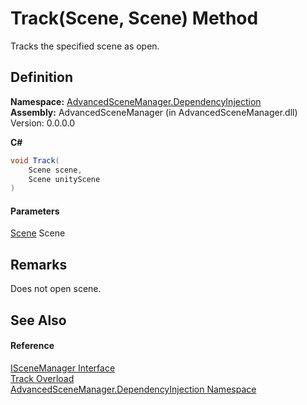 # Track(Scene, Scene) Method

Tracks the specified scene as open.

## Definition

**Namespace:** [AdvancedSceneManager.DependencyInjection](N_AdvancedSceneManager_DependencyInjection.md)\
**Assembly:** AdvancedSceneManager (in AdvancedSceneManager.dll) Version: 0.0.0.0

**C#**

```c#
void Track(
	Scene scene,
	Scene unityScene
)
```

#### Parameters

&#x20; [Scene](T_AdvancedSceneManager_Models_Scene.md)   Scene&#x20;

## Remarks

Does not open scene.

## See Also

#### Reference

[ISceneManager Interface](T_AdvancedSceneManager_DependencyInjection_ISceneManager.md)\
[Track Overload](Overload_AdvancedSceneManager_DependencyInjection_ISceneManager_Track.md)\
[AdvancedSceneManager.DependencyInjection Namespace](N_AdvancedSceneManager_DependencyInjection.md)
